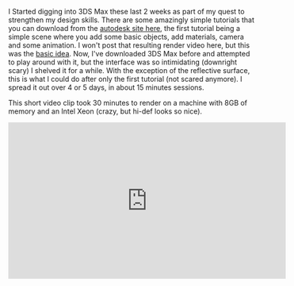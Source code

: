 
I Started digging into 3DS Max these last 2 weeks as part of my quest to strengthen my design skills. There are some amazingly simple tutorials that you can download from the [autodesk site here](http://usa.autodesk.com/adsk/servlet/item?siteID=123112&id=16759124&linkID=9241175), the first tutorial being a simple scene where you add some basic objects, add materials, camera and some animation. I won't post that resulting render video here, but this was the [basic idea](http://www.youtube.com/watch?v=w4fVvhmxZtA). Now, I've downloaded 3DS Max before and attempted to play around with it, but the interface was so intimidating (downright scary) I shelved it for a while. With the exception of the reflective surface, this is what I could do after only the first tutorial (not scared anymore). I spread it out over 4 or 5 days, in about 15 minutes sessions.

This short video clip took 30 minutes to render on a machine with 8GB of memory and an Intel Xeon (crazy, but hi-def looks so nice). 

<iframe width="560" height="315" src="http://www.youtube.com/embed/UDMHg3fANJA?list=UULEgYLmvZVJkJjBDoQim8kw" frameborder="0" allowfullscreen></iframe>

